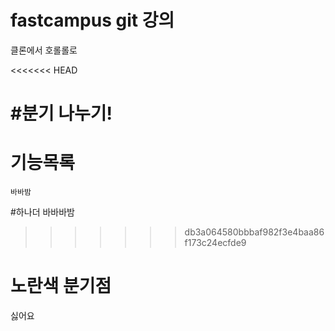 # fastcampus git 강의

클론에서 호롤롤로

<<<<<<< HEAD

#분기 나누기!
=======
# 기능목록

    바바밤

#하나더 
    바바바밤
>>>>>>> db3a064580bbbaf982f3e4baa86f173c24ecfde9

# 노란색 분기점

싫어요